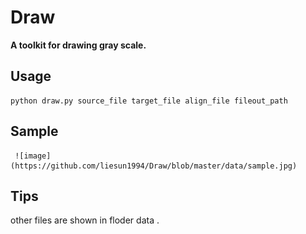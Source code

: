 # Draw

**A toolkit for drawing gray scale.**
<br>

## Usage 
    python draw.py source_file target_file align_file fileout_path

## Sample
     ![image](https://github.com/liesun1994/Draw/blob/master/data/sample.jpg)     
## Tips 
other files are shown in floder data . 
